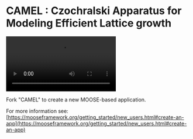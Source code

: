 CAMEL : Czochralski Apparatus for Modeling Efficient Lattice growth
=====

<video src = "/renders/Si_circular_heating_render.mp4" controls> </video>

Fork "CAMEL" to create a new MOOSE-based application.

For more information see: [https://mooseframework.org/getting_started/new_users.html#create-an-app](https://mooseframework.org/getting_started/new_users.html#create-an-app)
